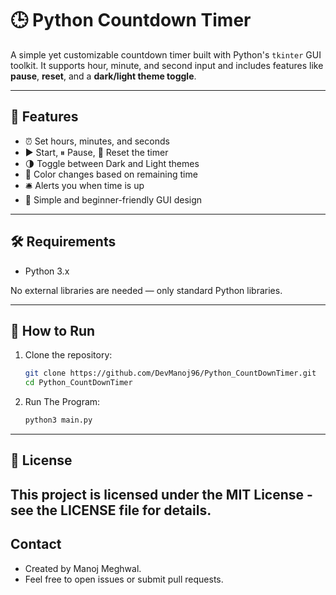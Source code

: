 # 🕒 Python Countdown Timer

A simple yet customizable countdown timer built with Python's `tkinter` GUI toolkit. It supports hour, minute, and second input and includes features like **pause**, **reset**, and a **dark/light theme toggle**.

---
## 🎯 Features

- ⏰ Set hours, minutes, and seconds
- ▶️ Start, ⏸ Pause, 🔄 Reset the timer
- 🌗 Toggle between Dark and Light themes
- 🎨 Color changes based on remaining time
- 🛎 Alerts you when time is up
- 🧠 Simple and beginner-friendly GUI design

---

## 🛠 Requirements

- Python 3.x

No external libraries are needed — only standard Python libraries.

---

## 🚀 How to Run

1. Clone the repository:
   ```bash
   git clone https://github.com/DevManoj96/Python_CountDownTimer.git
   cd Python_CountDownTimer
   ```
2. Run The Program:
   ```bash
   python3 main.py
   ```
---

## 📝 License
This project is licensed under the MIT License - see the LICENSE file for details.
---

## Contact
- Created by Manoj Meghwal.
- Feel free to open issues or submit pull requests.

   
